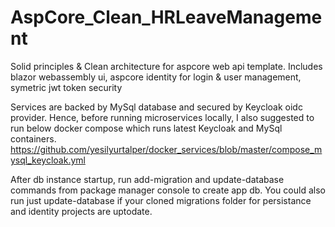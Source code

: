 # AspCore_Clean_HRLeaveManagement

Solid principles &amp; Clean architecture for aspcore web api template. Includes blazor webassembly ui, aspcore identity for login &amp; user management, symetric jwt token security 

Services are backed by MySql database and secured by Keycloak oidc provider. Hence, before running microservices locally, I also suggested to run below docker compose which runs latest Keycloak and MySql containers. https://github.com/yesilyurtalper/docker_services/blob/master/compose_mysql_keycloak.yml

After db instance startup, run add-migration and update-database commands from package manager console to create app db. You could also run just update-database if your cloned migrations folder for persistance and identity projects are uptodate. 
